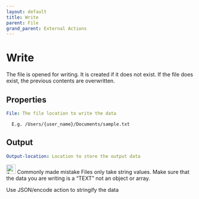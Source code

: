 ```yaml
---
layout: default
title: Write
parent: File
grand_parent: External Actions
---
```

# Write
The file is opened for writing. It is created if it does not exist. If the file does exist, the previous contents are overwritten.

## Properties

```yaml
File: The file location to write the data
```
      E.g. /Users/{user_name}/Documents/sample.txt

## Output

```yaml
Output-location: Location to store the output data
```

<img href="/assets/images/common-mistake-icon.png" alt="*" width="25px" /> Commonly made mistake
Files only take string values.  Make sure that the data you are writing is a “TEXT” not an object or array.

Use JSON/encode action to stringify the data
